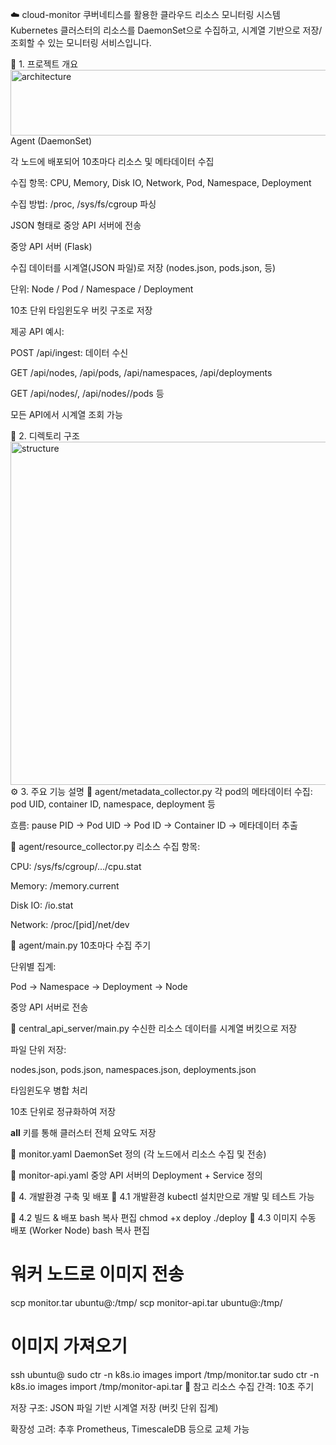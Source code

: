 ☁️ cloud-monitor
쿠버네티스를 활용한 클라우드 리소스 모니터링 시스템
Kubernetes 클러스터의 리소스를 DaemonSet으로 수집하고, 시계열 기반으로 저장/조회할 수 있는 모니터링 서비스입니다.

📌 1. 프로젝트 개요
<img width="526" height="105" alt="architecture" src="https://github.com/user-attachments/assets/3ecfeead-9ac4-47ad-a1a6-6c1ee65b1ed8" />
Agent (DaemonSet)

각 노드에 배포되어 10초마다 리소스 및 메타데이터 수집

수집 항목: CPU, Memory, Disk IO, Network, Pod, Namespace, Deployment

수집 방법: /proc, /sys/fs/cgroup 파싱

JSON 형태로 중앙 API 서버에 전송

중앙 API 서버 (Flask)

수집 데이터를 시계열(JSON 파일)로 저장 (nodes.json, pods.json, 등)

단위: Node / Pod / Namespace / Deployment

10초 단위 타임윈도우 버킷 구조로 저장

제공 API 예시:

POST /api/ingest: 데이터 수신

GET /api/nodes, /api/pods, /api/namespaces, /api/deployments

GET /api/nodes/<node>, /api/nodes/<node>/pods 등

모든 API에서 시계열 조회 가능

📁 2. 디렉토리 구조
<img width="565" height="549" alt="structure" src="https://github.com/user-attachments/assets/717e146e-7b89-4b7c-8551-78d160bfc54a" />
⚙️ 3. 주요 기능 설명
📍 agent/metadata_collector.py
각 pod의 메타데이터 수집: pod UID, container ID, namespace, deployment 등

흐름: pause PID → Pod UID → Pod ID → Container ID → 메타데이터 추출

📍 agent/resource_collector.py
리소스 수집 항목:

CPU: /sys/fs/cgroup/.../cpu.stat

Memory: /memory.current

Disk IO: /io.stat

Network: /proc/[pid]/net/dev

📍 agent/main.py
10초마다 수집 주기

단위별 집계:

Pod → Namespace → Deployment → Node

중앙 API 서버로 전송

📍 central_api_server/main.py
수신한 리소스 데이터를 시계열 버킷으로 저장

파일 단위 저장:

nodes.json, pods.json, namespaces.json, deployments.json

타임윈도우 병합 처리

10초 단위로 정규화하여 저장

__all__ 키를 통해 클러스터 전체 요약도 저장

📍 monitor.yaml
DaemonSet 정의 (각 노드에서 리소스 수집 및 전송)

📍 monitor-api.yaml
중앙 API 서버의 Deployment + Service 정의

🧪 4. 개발환경 구축 및 배포
📌 4.1 개발환경
kubectl 설치만으로 개발 및 테스트 가능

📌 4.2 빌드 & 배포
bash
복사
편집
chmod +x deploy
./deploy
📌 4.3 이미지 수동 배포 (Worker Node)
bash
복사
편집
# 워커 노드로 이미지 전송
scp monitor.tar ubuntu@<worker-node>:/tmp/
scp monitor-api.tar ubuntu@<worker-node>:/tmp/

# 이미지 가져오기
ssh ubuntu@<worker-node>
sudo ctr -n k8s.io images import /tmp/monitor.tar
sudo ctr -n k8s.io images import /tmp/monitor-api.tar
📎 참고
리소스 수집 간격: 10초 주기

저장 구조: JSON 파일 기반 시계열 저장 (버킷 단위 집계)

확장성 고려: 추후 Prometheus, TimescaleDB 등으로 교체 가능

